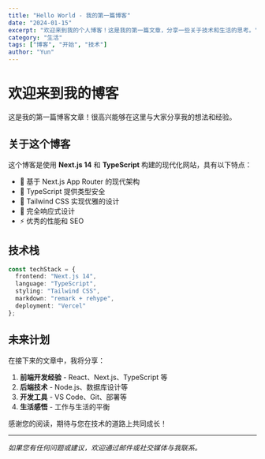 ```yaml
---
title: "Hello World - 我的第一篇博客"
date: "2024-01-15"
excerpt: "欢迎来到我的个人博客！这是我的第一篇文章，分享一些关于技术和生活的思考。"
category: "生活"
tags: ["博客", "开始", "技术"]
author: "Yun"
---
```


# 欢迎来到我的博客

这是我的第一篇博客文章！很高兴能够在这里与大家分享我的想法和经验。

## 关于这个博客

这个博客是使用 **Next.js 14** 和 **TypeScript** 构建的现代化网站，具有以下特点：

- 🚀 基于 Next.js App Router 的现代架构
- 💎 TypeScript 提供类型安全
- 🎨 Tailwind CSS 实现优雅的设计
- 📱 完全响应式设计
- ⚡ 优秀的性能和 SEO

## 技术栈

```typescript
const techStack = {
  frontend: "Next.js 14",
  language: "TypeScript",
  styling: "Tailwind CSS",
  markdown: "remark + rehype",
  deployment: "Vercel"
};
```

## 未来计划

在接下来的文章中，我将分享：

1. **前端开发经验** - React、Next.js、TypeScript 等
2. **后端技术** - Node.js、数据库设计等
3. **开发工具** - VS Code、Git、部署等
4. **生活感悟** - 工作与生活的平衡

感谢您的阅读，期待与您在技术的道路上共同成长！

---

*如果您有任何问题或建议，欢迎通过邮件或社交媒体与我联系。*
